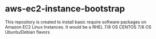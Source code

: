 # aws-ec2-instance-bootstrap

This repository is created to install basic require software packages on Amazon EC2 Linux Instances. It would be a
RHEL 7/8 OS
CENTOS 7/8 OS
Ubuntu/Debian flavors


